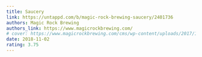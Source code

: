 ```yaml
---
title: Saucery
link: https://untappd.com/b/magic-rock-brewing-saucery/2401736
authors: Magic Rock Brewing
authors_link: https://www.magicrockbrewing.com/
# cover: https://www.magicrockbrewing.com/cms/wp-content/uploads/2017/11/SAUCERY-NEW-01.png
date: 2018-11-02
rating: 3.75
---
```

